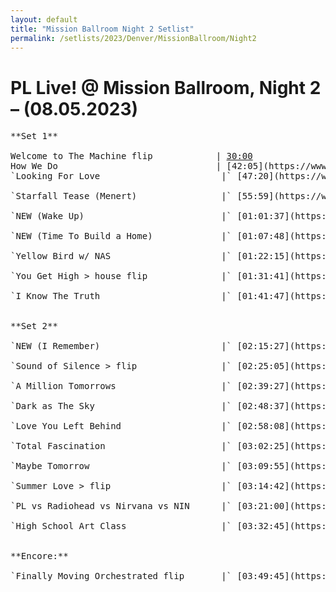 ```yaml
---
layout: default
title: "Mission Ballroom Night 2 Setlist"
permalink: /setlists/2023/Denver/MissionBallroom/Night2
---
```



# PL Live! @ Mission Ballroom, Night 2 – (08.05.2023)<br>
<pre>
**Set 1** <br>
Welcome to The Machine flip            | <a href="[url](https://www.twitch.tv/videos/1891321151?t=00h30m00s)">30:00</a>
How We Do                              | [42:05](https://www.twitch.tv/videos/1891321151?t=00h42m05s)
`Looking For Love                       |` [47:20](https://www.twitch.tv/videos/1891321151?t=00h47m20s)<br>
`Starfall Tease (Menert)                |` [55:59](https://www.twitch.tv/videos/1891321151?t=00h55m59s)<br>
`NEW (Wake Up)                          |` [01:01:37](https://www.twitch.tv/videos/1891321151?t=01h01m37s)<br>
`NEW (Time To Build a Home)             |` [01:07:48](https://www.twitch.tv/videos/1891321151?t=01h07m48s)<br>
`Yellow Bird w/ NAS                     |` [01:22:15](https://www.twitch.tv/videos/1891321151?t=01h22m15s)<br>
`You Get High > house flip              |` [01:31:41](https://www.twitch.tv/videos/1891321151?t=01h31m41s)<br>
`I Know The Truth                       |` [01:41:47](https://www.twitch.tv/videos/1891321151?t=01h41m47s)<br>

**Set 2**<br>
`NEW (I Remember)                       |` [02:15:27](https://www.twitch.tv/videos/1891321151?t=02h15m27s)<br>
`Sound of Silence > flip                |` [02:25:05](https://www.twitch.tv/videos/1891321151?t=02h25m05s)<br>
`A Million Tomorrows                    |` [02:39:27](https://www.twitch.tv/videos/1891321151?t=02h39m27s)<br>
`Dark as The Sky                        |` [02:48:37](https://www.twitch.tv/videos/1891321151?t=02h48m37s)<br>
`Love You Left Behind                   |` [02:58:08](https://www.twitch.tv/videos/1891321151?t=02h58m08s)<br>
`Total Fascination                      |` [03:02:25](https://www.twitch.tv/videos/1891321151?t=03h02m25s)<br>
`Maybe Tomorrow                         |` [03:09:55](https://www.twitch.tv/videos/1891321151?t=03h09m55s)<br>
`Summer Love > flip                     |` [03:14:42](https://www.twitch.tv/videos/1891321151?t=03h14m42s)<br>
`PL vs Radiohead vs Nirvana vs NIN      |` [03:21:00](https://www.twitch.tv/videos/1891321151?t=03h21m00s)<br>
`High School Art Class                  |` [03:32:45](https://www.twitch.tv/videos/1891321151?t=03h32m45s)<br>

**Encore:**<br>
`Finally Moving Orchestrated flip       |` [03:49:45](https://www.twitch.tv/videos/1891321151?t=03h49m45s)<br>
</pre>
